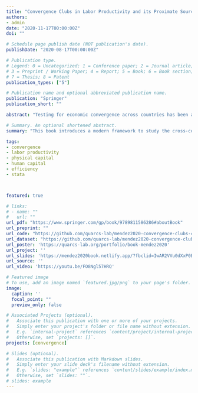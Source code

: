 ```yaml
---
title: "Convergence Clubs in Labor Productivity and its Proximate Sources: Evidence from Developed and Developing Countries"
authors:
- admin
date: "2020-11-17T00:00:00Z"
doi: ""

# Schedule page publish date (NOT publication's date).
publishDate: "2020-08-17T00:00:00Z"

# Publication type.
# Legend: 0 = Uncategorized; 1 = Conference paper; 2 = Journal article;
# 3 = Preprint / Working Paper; 4 = Report; 5 = Book; 6 = Book section;
# 7 = Thesis; 8 = Patent
publication_types: ["5"]

# Publication name and optional abbreviated publication name.
publication: "Springer"
publication_short: ""

abstract: "Testing for economic convergence across countries has been a central issue in the literature of economic growth and development. This book introduces a modern framework to study the cross-country convergence dynamics of labor productivity and its proximate sources: capital accumulation and aggregate efficiency. In particular, recent convergence dynamics of developed as well as developing countries are evaluated through the lens of a non-linear dynamic factor model and a clustering algorithm for panel data. This framework allows us to examine key economic phenomena such as technological heterogeneity and multiple equilibria. Overall, the book provides a succinct review of the recent club convergence literature, a comparative view of developed and developing countries, and a tutorial on how to implement the club convergence framework in the statistical software Stata. These three features will help graduate students and researchers catch up with the latest developments and methodological implementations of the club convergence literature."

# Summary. An optional shortened abstract.
summary: "This book introduces a modern framework to study the cross-country convergence dynamics of labor productivity and its proximate sources: capital accumulation and aggregate efficiency."

tags:
- convergence
- labor productivity
- physical capital
- human capital
- efficiency
- stata



featured: true

# links:
# - name: ""
#   url: ""
url_pdf: "https://www.springer.com/gp/book/9789811586286#aboutBook"
url_preprint: ""
url_code: "https://github.com/quarcs-lab/mendez2020-convergence-clubs-code-data"
url_dataset: "https://github.com/quarcs-lab/mendez2020-convergence-clubs-code-data"
url_poster: 'https://quarcs-lab.org/portfolio/book-mendez2020'
url_project: ''
url_slides: 'https://mendez2020book.netlify.app/?fbclid=IwAR2VVu0dXxP0BZNLdazo5D8vWc5cvXC1xKpMTs1p7l1tI-Ls3PqKIyxpW_M#1'
url_source: ''
url_video: 'https://youtu.be/FO8Ngl57HRQ'

# Featured image
# To use, add an image named `featured.jpg/png` to your page's folder.
image:
  caption: ''
  focal_point: ""
  preview_only: false

# Associated Projects (optional).
#   Associate this publication with one or more of your projects.
#   Simply enter your project's folder or file name without extension.
#   E.g. `internal-project` references `content/project/internal-project/index.md`.
#   Otherwise, set `projects: []`.
projects: [convergence]

# Slides (optional).
#   Associate this publication with Markdown slides.
#   Simply enter your slide deck's filename without extension.
#   E.g. `slides: "example"` references `content/slides/example/index.md`.
#   Otherwise, set `slides: ""`.
# slides: example
---
```

